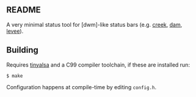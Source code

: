 ## README

A very minimal status tool for [dwm]-like status bars (e.g. [creek], [dam], [levee]).

## Building

Requires [tinyalsa] and a C99 compiler toolchain, if these are installed run:

	$ make

Configuration happens at compile-time by editing `config.h`.

[creek]: https://github.com/nmeum/creek
[dam]: https://codeberg.org/sewn/dam
[levee]: https://sr.ht/~andreafeletto/levee/
[tinyalsa]: https://github.com/tinyalsa/tinyalsa

